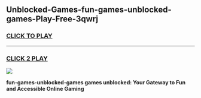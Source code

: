 
## Unblocked-Games-fun-games-unblocked-games-Play-Free-3qwrj
<h3>
<a href="https://premium76.site?title=fun-games-unblocked-games&ref=18A1">CLICK TO PLAY</a></h3>
<hr>

<h3>
<a href="https://premium76.site?title=fun-games-unblocked-games&ref=18A1">CLICK 2 PLAY</a>
  
</h3>

<a href="https://premium76.site?title=fun-games-unblocked-games&ref=18A1"><img src="https://clearcache.store/games.png"></a>


**fun-games-unblocked-games games unblocked: Your Gateway to Fun and Accessible Online Gaming**
